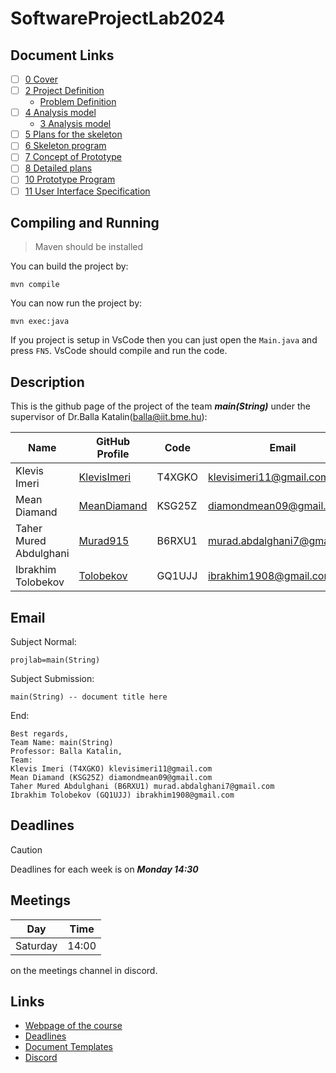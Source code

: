 # SoftwareProjectLab2024

## Document Links
- [ ] [0 Cover](https://docs.google.com/document/d/1Mn_KRn84DfLSgG2iLk20jxYhJ6C5N9aymsou-fHc8No/edit?usp=sharing)
- [ ] [2 Project Definition](https://docs.google.com/document/d/1UcgfCvedrqtRvM-0aPniAHs13E5yTa5pBhLOkXDJq9U/edit?usp=sharing)
  - [Problem Definition](https://www.iit.bme.hu/targyak/BMEVIIIAB02/problem-definition)
- [ ] [4 Analysis model](https://docs.google.com/document/d/1GQjKXtnZAlzHJznduEUlyZGJ1P08df4gseJaO8MnlUI/edit?usp=sharing)
  - [3 Analysis model](https://docs.google.com/document/d/1u3uKtd4znwaEGchfAY2f_T9UO5kV2lVStRdBYzOEVvc/edit?usp=sharing)
- [ ] [5 Plans for the skeleton](https://docs.google.com/document/d/1ualSxL9Me9Omed-CUEuVkHZgmbHVUMaHbaHxVlP3nj4/edit?usp=sharing)
- [ ] [6 Skeleton program](https://docs.google.com/document/d/1gmOUeXACNhtO2WMVdW7eGF12_DoK4WY6V61Crw69BRU/edit?usp=sharing)
- [ ] [7 Concept of Prototype](https://docs.google.com/document/d/1ZT9VIiDTBR3EwCjKP2ztPzW3aNZWmylYPWSfbStwrfk/edit?usp=sharing)
- [ ] [8 Detailed plans](https://docs.google.com/document/d/1Qm3B54_BemJprdrmZpIbRi-14yoKTzNqDrRBKgBphk8/edit?usp=sharing)
- [ ] [10 Prototype Program](https://docs.google.com/document/d/1SVMYX-XEAScg0v49ixZ8_5KrJVGaSWDze8_bsn_mCEc/edit?usp=sharing)
- [ ] [11 User Interface Specification](https://docs.google.com/document/d/1_tRefSctOaP_SoO9lbbaTmRa1RocXgHx4CNtndMRkzs/edit?usp=sharing)
## Compiling and Running 
> Maven should be installed

You can build the project by:
```shell
mvn compile
```
You can now run the project by:
```shell
mvn exec:java
```
If you project is setup in VsCode then you can just open the `Main.java` and press `FN5`. 
VsCode should compile and run the code.

## Description


This is the github page of the project of the team _**main(String)**_  under the supervisor of Dr.Balla Katalin(balla@iit.bme.hu):

| Name                  | GitHub Profile                                | Code          | Email                       |
|-----------------------|-----------------------------------------------|---------------|-----------------------------|
| Klevis Imeri          | [KlevisImeri](https://github.com/KlevisImeri) | T4XGKO        | klevisimeri11@gmail.com     |
| Mean Diamand          | [MeanDiamand](https://github.com/MeanDiamand) | KSG25Z        | diamondmean09@gmail.com     |
| Taher Mured Abdulghani| [Murad915](https://github.com/Murad915/)      | B6RXU1        | murad.abdalghani7@gmail.com |
| Ibrakhim Tolobekov    | [Tolobekov](https://github.com/Tolobekov/)    | GQ1UJJ        | ibrakhim1908@gmail.com      |


## Email
Subject Normal:  
```
projlab=main(String)
```
Subject Submission:
```
main(String) -- document title here
```
End:
```
Best regards, 
Team Name: main(String)
Professor: Balla Katalin,
Team:
Klevis Imeri (T4XGKO) klevisimeri11@gmail.com
Mean Diamand (KSG25Z) diamondmean09@gmail.com
Taher Mured Abdulghani (B6RXU1) murad.abdalghani7@gmail.com
Ibrakhim Tolobekov (GQ1UJJ) ibrakhim1908@gmail.com
```

## Deadlines
> [!CAUTION]
> Deadlines for each week is on _**Monday 14:30**_

## Meetings
| Day       | Time   |
|-----------|--------|
| Saturday  | 14:00  |

on the meetings channel in discord.

## Links
- [Webpage of the course](https://www.iit.bme.hu/oktatas/tanszeki_targyak/BMEVIIIAB02)
- [Deadlines](https://www.iit.bme.hu/targyak/BMEVIIIAB02/schedule)
- [Document Templates](https://www.iit.bme.hu/file/1006/document-templates)
- [Discord](https://discord.gg/MafdhMrd)

